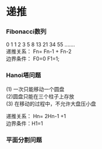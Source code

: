# 递推

### Fibonacci数列  
0 1 1 2 3 5 8 13 21 34 55 .......  
递推关系： Fn= Fn-1 + Fn-2  
边界条件： F0=0 F1=1;  

### Hanoi塔问题
(1) 一次只能移动一个圆盘  
(2)圆盘只能在三个柱子上存放  
(3) 在移动的过程中，不允许大盘压小盘  

递推关系： Hn= 2Hn-1 +1   
边界条件：H1=1  

### 平面分割问题
